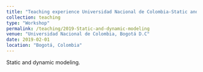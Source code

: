 ```yaml
---
title: "Teaching experience Universidad Nacional de Colombia-Static and dynamic modeling."
collection: teaching
type: "Workshop"
permalink: /teaching/2019-Static-and-dynamic-modeling
venue: "Universidad Nacional de Colombia, Bogotá D.C"
date: 2019-02-01
location: "Bogotá, Colombia"
---
```

Static and dynamic modeling.

